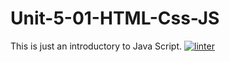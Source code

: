 # Unit-5-01-HTML-Css-JS
This is just an introductory to Java Script.
[![linter](https://github.com/Oscale/Unit-5-01-HTML-Css-JS/workflows/linter/badge.svg)](https://github.com/marketplace/actions/super-linter)
